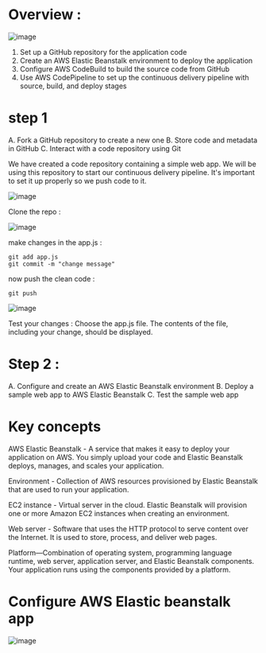 # Overview : 

![image](https://github.com/user-attachments/assets/6c2c422c-f184-4ea2-b7d0-740e4e567954)

 1. Set up a GitHub repository for the application code
 2. Create an AWS Elastic Beanstalk environment to deploy the application
 3. Configure AWS CodeBuild to build the source code from GitHub
 4. Use AWS CodePipeline to set up the continuous delivery pipeline with source, build, and deploy stages

# step 1
A. Fork a GitHub repository to create a new one
B. Store code and metadata in GitHub
C. Interact with a code repository using Git

We have created a code repository containing a simple web app. We will be using this repository to start our continuous delivery pipeline. It's important to set it up properly so we push code to it.


![image](https://github.com/user-attachments/assets/3b31d8df-8d39-4cab-bed0-7451edd5d243)

Clone the repo :

![image](https://github.com/user-attachments/assets/d3d0e513-20d5-418f-afda-4432dab467cf)

make changes in the app.js : 

```
git add app.js
git commit -m "change message"
```

now push the clean code : 
```
git push

```

![image](https://github.com/user-attachments/assets/7e0b1c1a-c3a0-4b66-aa72-a3e3756976c2)



Test your changes : 
Choose the app.js file. The contents of the file, including your change, should be displayed.

# Step 2 : 

A. Configure and create an AWS Elastic Beanstalk environment
B. Deploy a sample web app to AWS Elastic Beanstalk
C. Test the sample web app 

# Key concepts

AWS Elastic Beanstalk - A service that makes it easy to deploy your application on AWS. You simply upload your code and Elastic Beanstalk deploys, manages, and scales your application.

Environment - Collection of AWS resources provisioned by Elastic Beanstalk that are used to run your application.

EC2 instance - Virtual server in the cloud. Elastic Beanstalk will provision one or more Amazon EC2 instances when creating an environment.

Web server - Software that uses the HTTP protocol to serve content over the Internet. It is used to store, process, and deliver web pages.

Platform—Combination of operating system, programming language runtime, web server, application server, and Elastic Beanstalk components. Your application runs using the components provided by a platform.

# Configure AWS Elastic beanstalk app

![image](https://github.com/user-attachments/assets/9309dd13-bab6-411e-b514-d28de3ab202b)


